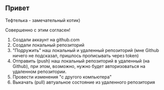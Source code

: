 ## Привет

Тефтелька - замечательный котик)

Совершенно с этим согласен!

1. Создали аккаунт на github.com
2. Создали локальный репозиторий
3. "Подружить" наш локальный и удаленный репозиторий (мне Github ничего не подсказал, пришлось прописывать через token)
4. Отправить (push) наш локальный репозиторий в удаленный (на Github), при этом, возможно, нужно будет авторизоваться на удаленном репозитории.
5. Провести изменения "с другого компьютера"
6. Выкачать (pull) автуальное состояние из удаленного репозитория 